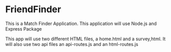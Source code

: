 # FriendFinder
 
 This is a Match Finder Application. This application will use Node.js and Express Package

 This app will use two different HTML files, a home.html and a survey,html. It will also use two api files an api-routes.js and an html-routes.js